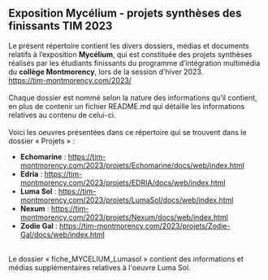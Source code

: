 ## Exposition Mycélium - projets synthèses des finissants TIM 2023 ##




Le présent répertoire contient les divers dossiers, médias et documents relatifs à l’exposition **Mycélium**, qui est constituée des projets synthèses réalisés par les étudiants finissants du programme d’intégration multimédia du **collège Montmorency**, lors de la session d’hiver 2023.
<br>
https://tim-montmorency.com/2023/
<br>
<br>
Chaque dossier est nommé selon la nature des informations qu’il contient, en plus de contenir un fichier README.md qui détaille les informations relatives au contenu de celui-ci.
<br>
<br>
Voici les oeuvres présentées dans ce répertoire qui se trouvent dans le dossier « Projets » :
<br>
* **Echomarine** : https://tim-montmorency.com/2023/projets/Echomarine/docs/web/index.html
* **Edria** : https://tim-montmorency.com/2023/projets/EDRIA/docs/web/index.html
* **Luma Sol** : https://tim-montmorency.com/2023/projets/LumaSol/docs/web/index.html
* **Nexum** : https://tim-montmorency.com/2023/projets/Nexum/docs/web/index.html
* **Zodie Gal** : https://tim-montmorency.com/2023/projets/Zodie-Gal/docs/web/index.html
<br>
Le dossier « fiche_MYCELIUM_Lumasol » contient des informations et médias supplémentaires relatives à l'oeuvre Luma Sol.
